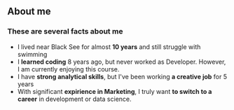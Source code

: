 ##  About me

### These are several facts about me

* I lived near Black See for almost **10 years** and still struggle with swimming
* I **learned coding** 8 years ago, but never worked as Developer. However, I am currently enjoying this course.
* I have **strong analytical skills**, but I've been working **a creative job** for 5 years
* With significant **expirience in Marketing**, I truly want **to switch to a career** in development or data science. 
